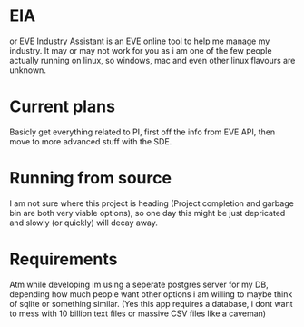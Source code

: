 # EIA
or EVE Industry Assistant is an EVE online tool to help me manage my industry. It may or may not work for you as i am one of the few people actually running on linux, so windows, mac and even other linux flavours are unknown.


# Current plans

Basicly get everything related to PI, first off the info from EVE API, then move to more advanced stuff with the SDE.

# Running from source


I  am not sure where this project is heading (Project completion and garbage bin are both very viable options), so one day this might be just depricated and slowly (or quickly) will decay away.

# Requirements

Atm while developing im using a seperate postgres server for my DB, depending how much people want other options i am willing to maybe think of sqlite or something similar. (Yes this app requires a database, i dont want to mess with 10 billion text files or massive CSV files like a caveman)